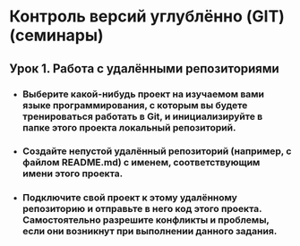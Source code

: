 # Контроль версий углублённо (GIT) (семинары)
## Урок 1. Работа с удалёнными репозиториями

* ### Выберите какой-нибудь проект на изучаемом вами языке программирования, с которым вы будете тренироваться работать в Git, и инициализируйте в папке этого проекта локальный репозиторий.
* ### Создайте непустой удалённый репозиторий (например, с файлом README.md) с именем, соответствующим имени этого проекта.
* ### Подключите свой проект к этому удалённому репозиторию и отправьте в него код этого проекта. Самостоятельно разрешите конфликты и проблемы, если они возникнут при выполнении данного задания.

